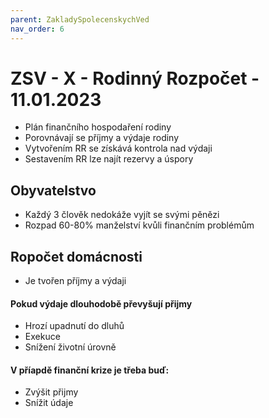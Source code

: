 ```yaml
---
parent: ZakladySpolecenskychVed
nav_order: 6
---
```

# ZSV - X - Rodinný Rozpočet - 11.01.2023
- Plán finančního hospodaření rodiny
- Porovnávají se příjmy a výdaje rodiny
- Vytvořením RR se získává kontrola nad výdaji
- Sestavením RR lze najít rezervy a úspory
 
## Obyvatelstvo
- Každý 3 člověk nedokáže vyjít se svými pěnězi
- Rozpad 60-80% manželství kvůli finančním problémům


## Ropočet domácnosti
- Je tvořen příjmy a výdaji
#### Pokud výdaje dlouhodobě převyšují přijmy
- Hrozí upadnutí do dluhů
- Exekuce
- Snížení životní úrovně

#### V příapdě finanční krize je třeba buď:
- Zvýšit přijmy
- Snížit údaje